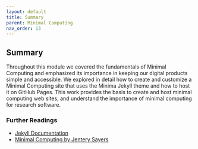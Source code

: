 ```yaml
---
layout: default
title: Summary
parent: Minimal Computing
nav_order: 13
---
```


## Summary

Throughout this module we covered the fundamentals of Minimal Computing and emphasized its importance in keeping our digital products simple and accessible. We explored in detail how to create and customize a Minimal Computing site that uses the Minima Jekyll theme and how to host it on GitHub Pages. This work provides the basis to create and host minimal computing web sites, and understand the importance of minimal computing for research software.

### Further Readings

- [Jekyll Documentation](https://jekyllrb.com/docs)
- [Minimal Computing by Jentery Sayers](https://jntry.work/minimalcomputing/)

